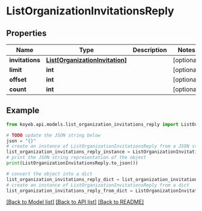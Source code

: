 # ListOrganizationInvitationsReply


## Properties

Name | Type | Description | Notes
------------ | ------------- | ------------- | -------------
**invitations** | [**List[OrganizationInvitation]**](OrganizationInvitation.md) |  | [optional] 
**limit** | **int** |  | [optional] 
**offset** | **int** |  | [optional] 
**count** | **int** |  | [optional] 

## Example

```python
from koyeb.api.models.list_organization_invitations_reply import ListOrganizationInvitationsReply

# TODO update the JSON string below
json = "{}"
# create an instance of ListOrganizationInvitationsReply from a JSON string
list_organization_invitations_reply_instance = ListOrganizationInvitationsReply.from_json(json)
# print the JSON string representation of the object
print(ListOrganizationInvitationsReply.to_json())

# convert the object into a dict
list_organization_invitations_reply_dict = list_organization_invitations_reply_instance.to_dict()
# create an instance of ListOrganizationInvitationsReply from a dict
list_organization_invitations_reply_from_dict = ListOrganizationInvitationsReply.from_dict(list_organization_invitations_reply_dict)
```
[[Back to Model list]](../README.md#documentation-for-models) [[Back to API list]](../README.md#documentation-for-api-endpoints) [[Back to README]](../README.md)


